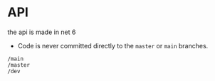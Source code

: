 # API
the api is made in net 6

* Code is never committed directly to the `master` or `main` branches.

```
/main
/master
/dev
```
